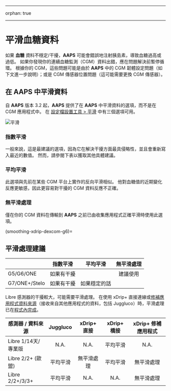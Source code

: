 - - -
orphan: true
- - -

# 平滑血糖資料

如果 **血糖** 資料不穩定/干擾，**AAPS** 可能會錯誤地注射胰島素，導致血糖過高或過低。 如果你發現你的連續血糖監測（CGM）資料出錯，應在問題解決前暫停循環。 根據你的 CGM，這些問題可能是由於 **AAPS** 中的 CGM 韌體設定問題（如下文進一步說明）；或是 CGM 傳感器位置問題（這可能需要更換 CGM 傳感器）。

## 在 AAPS 中平滑資料

自 **AAPS** 版本 3.2 起，**AAPS** 提供了在 **AAPS** 中平滑資料的選項，而不是在 CGM 應用程式中。 在 [設定檔設置工具 > 平滑](../SettingUpAaps/ConfigBuilder.md) 中有三個選項可用。

![平滑](../images/ConfBuild_Smoothing.png)

### 指數平滑

一般來說，這是最建議的選項，因為它在解決干擾方面最具侵略性，並且會重新寫入最近的數值。 然而，請參閱下表以獲取其他具體建議。

### 平均平滑

此選項與先前在某些 CGM 平台上實作的反向平滑相似。 他對血糖值的近期變化反應更敏感，因此更容易對干擾的 CGM 資料反應不正確。

### 無平滑處理

僅在你的 CGM 資料在傳輸到 **AAPS** 之前已由收集應用程式正確平滑時使用此選項。

(smoothing-xdrip-dexcom-g6)=

## 平滑處理建議

|               | 指數平滑  |  平均平滑  | 無平滑處理 |
| ------------- |:-----:|:------:|:-----:|
| G5/G6/ONE     | 如果有干擾 |        | 建議使用  |
| G7/ONE+/Stelo | 如果有干擾 | 如果穩定的話 |       |

Libre 感測器的干擾較大，可能需要平滑處理。 在使用 xDrip+ 直接連線或[修補應用程式資料來源](https://xdrip.readthedocs.io/en/latest/install/libre2patch/)（接收來自其他應用程式的資料，包括 Juggluco）時，平滑處理已在[程式內完成](https://xdrip.readthedocs.io/en/latest/use/NFC/#smooth-libre-3-data-when-using-xxx-method)。

| 感測器 / 資料來源      | Juggluco | xDrip+ 直接 | xDrip+ 橋接 | xDrip+ 修補應用程式 |
| --------------- |:--------:|:---------:|:---------:|:-------------:|
| Libre 1/14天/專業版 |   N.A.   |   N.A.    |   平均平滑    |     N.A.      |
| Libre 2/2+ (歐盟) |   平均平滑   |   無平滑處理   |   平均平滑    |     無平滑處理     |
| Libre 2/2+/3/3+ |   平均平滑   |   N.A.    |   N.A.    |     無平滑處理     |
